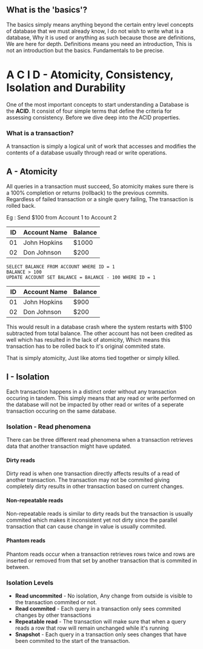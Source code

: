 ## What is the 'basics'?
The basics simply means anything beyond the certain entry level concepts of database that we must already know, I do not wish to write what is a database, Why it is used or anything as such because those are definitions, We are here for depth. Definitions means you need an introduction, This is not an introduction but the basics. Fundamentals to be precise.


# A C I D - Atomicity, Consistency, Isolation and Durability
One of the most important concepts to start understanding a Database is the **ACID**. It consist of four simple terms that define the criteria for assessing consistency. Before we dive deep into the ACID properties.


### What is a transaction? 
A transaction is simply a logical unit of work that accesses and modifies the contents of a database usually through read or write operations.


## A - Atomicity
All queries in a transaction must succeed, So atomicity makes sure there is a 100% completion or returns (rollback) to the previous commits. Regardless of failed transaction or a single query failing, The transaction is rolled back.

Eg : Send $100 from Account 1 to Account 2

ID|Account Name|Balance|
|--|------------|-------|
|01|John Hopkins| $1000 |
|02|Don Johnson | $200  |
 

```
SELECT BALANCE FROM ACCOUNT WHERE ID = 1
BALANCE > 100
UPDATE ACCOUNT SET BALANCE = BALANCE - 100 WHERE ID = 1
```

|ID|Account Name|Balance|
|--|------------|-------|
|01|John Hopkins| $900  |
|02|Don Johnson | $200  |
 
This would result in a database crash where the system restarts with $100 subtracted from total balance. The other account has not been credited as well which has resulted in the lack of atomicity, Which means this transaction has to be rolled back to it's original commited state.

That is simply atomicity, Just like atoms tied together or simply killed.

## I - Isolation
Each transaction happens in a distinct order without any transaction occuring in tandem. This simply means that any read or write performed on the database will not be impacted by other read or writes of a seperate transaction occuring on the same database.

### Isolation - Read phenomena 
There can be three different read phenomena when a transaction retrieves data that another transaction might have updated.

#### Dirty reads 
Dirty read is when one transaction directly affects results of a read of another transaction. The transaction may not be commited giving completely dirty results in other transaction based on current changes. 


#### Non-repeatable reads
Non-repeatable reads is similar to dirty reads but the transaction is usually commited which makes it inconsistent yet not dirty since the parallel transaction that can cause change in value is usually commited.

#### Phantom reads
Phantom reads occur when a transaction retrieves rows twice and rows are inserted or removed from that set by another transaction that is commited in between.

### Isolation Levels
- **Read uncommited** - No isolation, Any change from outside is visible to the transaction commited or not.
- **Read commited** - Each query in a transaction only sees commited changes by other transactions
- **Repeatable read** - The transaction will make sure that when a query reads a row that row will remain unchanged while it's running
- **Snapshot** - Each query in a transaction only sees changes that have been commited to the start of the transaction. 



  
